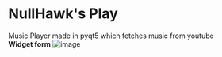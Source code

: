 # NullHawk's Play
 Music Player made in pyqt5 which fetches music from youtube<br/>
 **Widget form**
![image](https://github.com/nullHawk/NullHawk-s-Play/assets/83297944/5c65768d-dfc3-45d1-9288-d9f488dc12d9)
